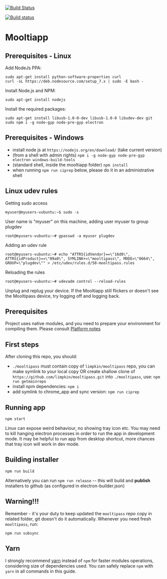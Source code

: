 
[![Build Status](https://travis-ci.org/limpkin/mooltiapp.svg?branch=master)](https://travis-ci.org/limpkin/mooltiapp)

[![Build status](https://ci.appveyor.com/api/projects/status/nce8eenqf1wq9f92?svg=true)](https://ci.appveyor.com/project/limpkin/mooltiapp)

# Mooltiapp

Prerequisites - Linux
---------------------

Add NodeJs PPA:

    sudo apt-get install python-software-properties curl
    curl -sL https://deb.nodesource.com/setup_7.x | sudo -E bash -

Install Node.js and NPM:

    sudo apt-get install nodejs

Install the required packages:

    sudo apt-get install libusb-1.0-0-dev libusb-1.0-0 libudev-dev git
    sudo npm i -g node-gyp node-pre-gyp electron

Prerequisites - Windows
-----------------------

- install node js at `https://nodejs.org/en/download/` (take current version)
- (from a shell with admin rights) `npm i -g node-gyp node-pre-gyp electron windows-build-tools`
- (standard shell, inside the mooltiapp folder) `npm install`
- when running `npm run ciprep` below, please do it in an administrative shell

Linux udev rules
----------------
Getting sudo access

    myuser@myusers-vubuntu:~$ sudo -s

User name is "myuser" on this machine, adding user myuser to group plugdev

    root@myusers-vubuntu:~# gpasswd -a myuser plugdev

Adding an udev rule

    root@myusers-vubuntu:~# echo "ATTRS{idVendor}==\"16d0\", ATTRS{idProduct}==\"09a0\", SYMLINK+=\"mooltipass\", MODE=\"0664\", GROUP=\"plugdev\"" > /etc/udev/rules.d/50-mooltipass.rules

Reloading the rules

    root@myusers-vubuntu:~# udevadm control --reload-rules

Unplug and replug your device. If the Mooltiapp still flickers or doesn't see the Mooltipass device, try logging off and logging back.

Prerequisites
-------------

Project uses native modules, and you need to prepare your environment for compiling them.
Please consult [Platform notes](DEVELOPMENT.md#platform-notes)

First steps
-----------
After cloning this repo, you should:

- `./mooltipass` must contain copy of `limpkin/mooltipass` repo, you can make symlink to your local copy
OR create shallow clone of `https://github.com/limpkin/mooltipass.git` into `./mooltipass`, use: `npm run getmainrepo`
- install npm dependencies: `npm i`
- add symlink to chrome_app and sync version: `npm run ciprep`

Running app
-----------

    npm start

Linux can expose weird behaviour, no showing tray icon etc. You may need to kill hanging electron processes in order to run the app in development mode.
It may be helpful to run app from desktop shortcut, more chances that tray icon will work in dev mode.

Building installer
------------------

    npm run build 

Alternatively you can run `npm run release` -- this will build and **publish** installers to github (as configured in electron-builder.json)

Warning!!!
----------

Remember - it's your duty to keep updated the `mooltipass` repo copy in related folder, git doesn't do it automatically. 
Whenever you need fresh `mooltipass`, run: 

    npm run subsync    

Yarn
----

I strongly recommend [yarn](https://yarnpkg.com/) instead of `npm` for faster modules operations, considering size of dependencies used.
You can safely replace `npm` with `yarn` in all commands in this guide. 
